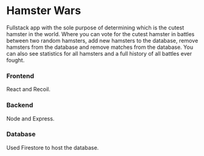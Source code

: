 # Hamster Wars

Fullstack app with the sole purpose of determining which is the cutest hamster in the world. Where you can vote for the cutest hamster in battles between two random hamsters, add new hamsters to the database, remove hamsters from the database and remove matches from the database. You can also see statistics for all hamsters and a full history of all battles ever fought.

### Frontend

React and Recoil.

### Backend

Node and Express.

### Database

Used Firestore to host the database.
